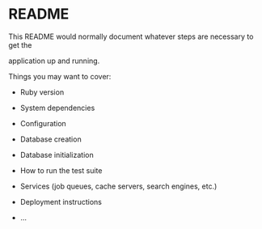 # README

This README would normally document whatever steps are necessary to get the                       

application up and running.          

Things you may want to cover:                                                                          
                                  
* Ruby version                    
      
* System dependencies                                                    
                                
* Configuration               
      
* Database creation        
    
* Database initialization        

* How to run the test suite

* Services (job queues, cache servers, search engines, etc.)

* Deployment instructions
  
* ...
